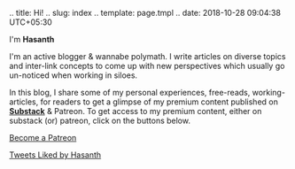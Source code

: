 .. title: Hi!
.. slug: index
.. template: page.tmpl
.. date: 2018-10-28 09:04:38 UTC+05:30

<div class="row">
	<div class="col-md-8">
		<p>I'm <a><strong>Hasanth</strong></a></p>
		<p> I'm an active blogger & wannabe polymath. I write articles on diverse topics and inter-link concepts to come up with new perspectives which usually go un-noticed when working in siloes. </p>
		<p> In this blog, I share some of my personal experiences, free-reads, working-articles, for readers to get a glimpse of my premium content published on <a href="https://substack.com/profile/32741832-hasanth?r=jhrrc&utm_campaign=profile&utm_medium=web&utm_source="><strong>Substack</strong></a> & Patreon. To get access to my premium content, either on substack (or) patreon, click on the buttons below.
		<p><a href="https://www.patreon.com/bePatron?u=66112578" data-patreon-widget-type="become-patron-button">Become a Patreon</a></p>	
	</div>
	<div class="col-md-4">
		<a class="twitter-timeline" data-weight="300" data-height="300" href="https://twitter.com/jeanbourgain8/likes?ref_src=twsrc%5Etfw">Tweets Liked by Hasanth</a>
	</div>
</div>














